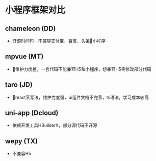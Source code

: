 <!--
 * @Description: 文件描述
 * @Author: qianxuemin001
 * @Date: 2019-05-27 12:08:21
 * @LastEditTime: 2019-05-27 18:34:28
 * @LastEditors: qianxuemin001
 -->
# 小程序框架对比

## chameleon (DD)

* 开源时间短，不兼容支付宝、百度、头条小程序

## mpvue (MT)

* 维护力度差，一套代码不能兼容H5和小程序，想兼容H5需修改部分代码

## taro (JD)

* react系写法，维护力度强，ui组件文档不完善，ts语法，学习成本较高

## uni-app (Dcloud)

* 依赖开发工具HBuilderX，部分源代码不开源

## wepy (TX)

* 不兼容H5